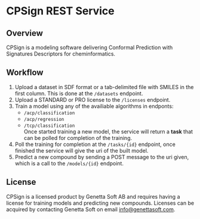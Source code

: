 # CPSign REST Service

## Overview 

CPSign is a modeling software delivering Conformal Prediction with Signatures Descriptors for cheminformatics. 

## Workflow

1. Upload a dataset in SDF format or a tab-delimited file with SMILES in the first column. This is done at the `/datasets` endpoint.
2. Upload a STANDARD or PRO license to the `/licenses` endpoint.
3. Train a model using any of the availiable algorithms in endponts:
    - `/acp/classification`
    - `/acp/regression`
    - `/tcp/classification`  
    Once started training a new model, the service will return a **task** that can be polled for completion of the training.
4. Poll the training for completion at the `/tasks/{id}` endpoint, once finished the service will give the uri of the built model.
5. Predict a new compound by sending a POST message to the uri given, which is a call to the `/models/{id}` endpoint.


## License

CPSign is a licensed product by Genetta Soft AB and requires having a license for training models and predicting new compounds. Licenses can be acquired by contacting Genetta Soft on email info@genettasoft.com.

